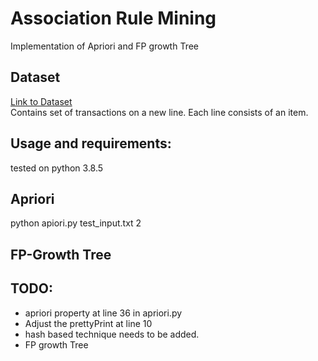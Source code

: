 # Association Rule Mining
Implementation of Apriori and FP growth Tree

## Dataset
  [Link to Dataset](http://philippe-fournier-viger.com/spmf/index.php?link=datasets.php#Frequent%20Itemset%20mining%20/%20Association%20Rule%20MiningFrequent%20Itemset%20mining%20/%20Association%20Rule%20Mining)  
Contains set of transactions on a new line. Each line consists of an item.  

## Usage and requirements:
tested on python 3.8.5
  ## Apriori
  python apiori.py test_input.txt 2
  
  ## FP-Growth Tree
  
## TODO:
* apriori property at line 36 in apriori.py
* Adjust the prettyPrint at line 10
* hash based technique needs to be added.
* FP growth Tree
